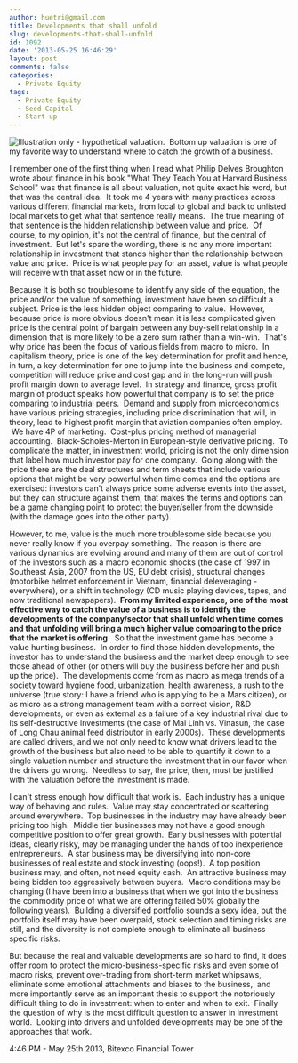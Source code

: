 ```yaml
---
author: huetri@gmail.com
title: Developments that shall unfold
slug: developments-that-shall-unfold
id: 1092
date: '2013-05-25 16:46:29'
layout: post
comments: false
categories:
  - Private Equity
tags:
  - Private Equity
  - Seed Capital
  - Start-up
---
```


![ Illustration only - hypothetical valuation.  Bottom up valuation is one of my favorite way to understand where to catch the growth of a business.]({{site.baseurl}}/wp-content/uploads/2013/05/valuation1.png?w=233)

I remember one of the first thing when I read what Philip Delves Broughton wrote about finance in his book "What They Teach You at Harvard Business School" was that finance is all about valuation, not quite exact his word, but that was the central idea.  It took me 4 years with many practices across various different financial markets, from local to global and back to unlisted local markets to get what that sentence really means.  The true meaning of that sentence is the hidden relationship between value and price.  Of course, to my opinion, it's not the central of finance, but the central of investment.  But let's spare the wording, there is no any more important relationship in investment that stands higher than the relationship between value and price.  Price is what people pay for an asset, value is what people will receive with that asset now or in the future.

Because It is both so troublesome to identify any side of the equation, the price and/or the value of something, investment have been so difficult a subject. Price is the less hidden object comparing to value.  However, because price is more obvious doesn't mean it is less complicated given price is the central point of bargain between any buy-sell relationship in a dimension that is more likely to be a zero sum rather than a win-win.  That's why price has been the focus of various fields from macro to micro.  In capitalism theory, price is one of the key determination for profit and hence, in turn, a key determination for one to jump into the business and compete, competition will reduce price and cost gap and in the long-run will push profit margin down to average level.  In strategy and finance, gross profit margin of product speaks how powerful that company is to set the price comparing to industrial peers.  Demand and supply from microeconomics have various pricing strategies, including price discrimination that will, in theory, lead to highest profit margin that aviation companies often employ.  We have 4P of marketing.  Cost-plus pricing method of managerial accounting.  Black-Scholes-Merton in European-style derivative pricing.  To complicate the matter, in investment world, pricing is not the only dimension that label how much investor pay for one company.  Going along with the price there are the deal structures and term sheets that include various options that might be very powerful when time comes and the options are exercised: investors can't always price some adverse events into the asset, but they can structure against them, that makes the terms and options can be a game changing point to protect the buyer/seller from the downside (with the damage goes into the other party).

However, to me, value is the much more troublesome side because you never really know if you overpay something.  The reason is there are various dynamics are evolving around and many of them are out of control of the investors such as a macro economic shocks (the case of 1997 in Southeast Asia, 2007 from the US, EU debt crisis), structural changes (motorbike helmet enforcement in Vietnam, financial deleveraging - everywhere), or a shift in technology (CD music playing devices, tapes, and now traditional newspapers).  **From my limited experience, one of the most effective way to catch the value of a business is to identify the developments of the company/sector that shall unfold when time comes and that unfolding will bring a much higher value comparing to the price that the market is offering.**  So that the investment game has become a value hunting business.  In order to find those hidden developments, the investor has to understand the business and the market deep enough to see those ahead of other (or others will buy the business before her and push up the price).  The developments come from as macro as mega trends of a society toward hygiene food, urbanization, health awareness, a rush to the universe (true story: I have a friend who is applying to be a Mars citizen), or as micro as a strong management team with a correct vision, R&D developments, or even as external as a failure of a key industrial rival due to its self-destructive investments (the case of Mai Linh vs. Vinasun, the case of Long Chau animal feed distributor in early 2000s).  These developments are called drivers, and we not only need to know what drivers lead to the growth of the business but also need to be able to quantify it down to a single valuation number and structure the investment that in our favor when the drivers go wrong.  Needless to say, the price, then, must be justified with the valuation before the investment is made.

I can't stress enough how difficult that work is.  Each industry has a unique way of behaving and rules.  Value may stay concentrated or scattering around everywhere.  Top businesses in the industry may have already been pricing too high.  Middle tier businesses may not have a good enough competitive position to offer great growth.  Early businesses with potential ideas, clearly risky, may be managing under the hands of too inexperience entrepreneurs.  A star business may be diversifying into non-core businesses of real estate and stock investing (oops!).  A top position business may, and often, not need equity cash.  An attractive business may being bidden too aggressively between buyers.  Macro conditions may be changing (I have been into a business that when we got into the business the commodity price of what we are offering failed 50% globally the following years).  Building a diversified portfolio sounds a sexy idea, but the portfolio itself may have been overpaid, stock selection and timing risks are still, and the diversity is not complete enough to eliminate all business specific risks.

But because the real and valuable developments are so hard to find, it does offer room to protect the micro-business-specific risks and even some of macro risks, prevent over-trading from short-term market whipsaws, eliminate some emotional attachments and biases to the business,  and more importantly serve as an important thesis to support the notoriously difficult thing to do in investment: when to enter and when to exit.  Finally the question of why is the most difficult question to answer in investment world.  Looking into drivers and unfolded developments may be one of the approaches that work.

4:46 PM - May 25th 2013, Bitexco Financial Tower